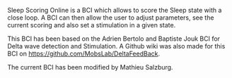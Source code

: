 Sleep Scoring Online is a BCI which allows to score the Sleep state with a close loop. A BCI can then allow the user to adjust parameters, see the current scoring and also set a stimulation in a given state. 

This BCI has been based on the Adrien Bertolo and Baptiste Jouk BCI for Delta wave detection and Stimulation. A Github wiki was also made for this BCI on https://github.com/MobsLab/DeltaFeedBack.

The current BCI has been modified by Mathieu Salzburg.
